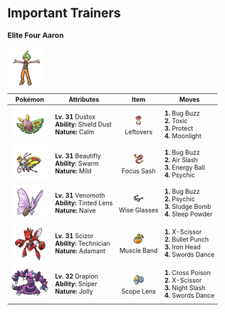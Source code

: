 # Important Trainers

### Elite Four Aaron

![Elite Four Aaron](../../assets/important_trainers/aaron.png)

| Pokémon | Attributes | Item | Moves |
|:-------:|------------|:----:|-------|
| ![Dustox](../../assets/sprites/dustox/front.gif) | **Lv. 31** Dustox<br>**Ability:** Shield Dust<br>**Nature:** Calm | ![Leftovers](../../assets/items/leftovers.png "An item to be held by a Pokémon. The holder’s HP is gradually restored during battle.")<br>Leftovers | **1.** Bug Buzz<br>**2.** Toxic<br>**3.** Protect<br>**4.** Moonlight |
| ![Beautifly](../../assets/sprites/beautifly/front.gif) | **Lv. 31** Beautifly<br>**Ability:** Swarm<br>**Nature:** Mild | ![Focus Sash](../../assets/items/focus_sash.png "An item to be held by a Pokémon. If it has full HP, the holder will endure one potential KO attack, leaving 1 HP.")<br>Focus Sash | **1.** Bug Buzz<br>**2.** Air Slash<br>**3.** Energy Ball<br>**4.** Psychic |
| ![Venomoth](../../assets/sprites/venomoth/front.gif) | **Lv. 31** Venomoth<br>**Ability:** Tinted Lens<br>**Nature:** Naive | ![Wise Glasses](../../assets/items/wise_glasses.png "An item to be held by a Pokémon. It is a thick pair of glasses that slightly boosts the power of special moves.")<br>Wise Glasses | **1.** Bug Buzz<br>**2.** Psychic<br>**3.** Sludge Bomb<br>**4.** Sleep Powder |
| ![Scizor](../../assets/sprites/scizor/front.gif) | **Lv. 31** Scizor<br>**Ability:** Technician<br>**Nature:** Adamant | ![Muscle Band](../../assets/items/muscle_band.png "An item to be held by a Pokémon. It is a headband that slightly boosts the power of physical moves.")<br>Muscle Band | **1.** X-Scissor<br>**2.** Bullet Punch<br>**3.** Iron Head<br>**4.** Swords Dance |
| ![Drapion](../../assets/sprites/drapion/front.gif) | **Lv. 32** Drapion<br>**Ability:** Sniper<br>**Nature:** Jolly | ![Scope Lens](../../assets/items/scope_lens.png "An item to be held by a Pokémon. It is a lens that boosts the holder’s critical-hit ratio.")<br>Scope Lens | **1.** Cross Poison<br>**2.** X-Scissor<br>**3.** Night Slash<br>**4.** Swords Dance |


